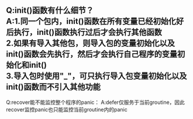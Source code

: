 Q:init()函数有什么细节？   
A:1.同一个包内，init()函数在所有变量已经初始化好后执行，init()函数执行过后才会执行其他函数   
     2.如果有导入其他包，则导入包的变量初始化以及init()函数会先执行，然后才会执行自己程序的变量初始化和init()   
     3.导入包时使用"_"，可只执行导入包变量初始化以及init()函数而不引入其他功能
---
Q:recover能不能监控整个程序的panic：
A:defer仅服务于当前groutine，因此recover监控panic也只能监控当前groutine内的panic
